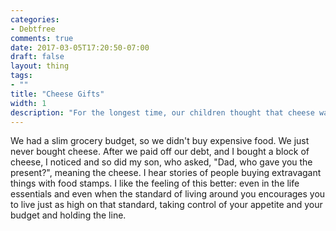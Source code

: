```yaml
---
categories:
- Debtfree
comments: true
date: 2017-03-05T17:20:50-07:00
draft: false
layout: thing
tags:
- ""
title: "Cheese Gifts"
width: 1
description: "For the longest time, our children thought that cheese was something you got for Christmas or a birthday."
---
```


We had a slim grocery budget, so we didn't buy expensive food.  We just never bought cheese.  After we paid off our debt, and I bought a block of cheese, I noticed and so did my son, who asked, "Dad, who gave you the present?", meaning the cheese.  I hear stories of people buying extravagant things with food stamps.  I like the feeling of this better: even in the life essentials and even when the standard of living around you encourages you to live just as high on that standard, taking control of your appetite and your budget and holding the line.
